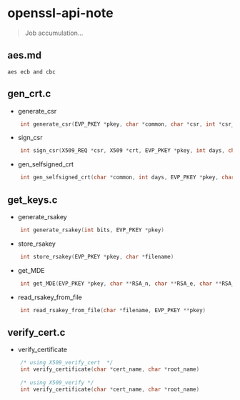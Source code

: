 # openssl-api-note
> Job accumulation...

## aes.md
    aes ecb and cbc

## gen_crt.c
+ generate_csr  
```cpp
    int generate_csr(EVP_PKEY *pkey, char *common, char *csr, int *csr_len)
```
+ sign_csr  
```cpp
    int sign_csr(X509_REQ *csr, X509 *crt, EVP_PKEY *pkey, int days, char *sign, int *sign_len)
```
+ gen_selfsigned_crt  
```cpp
    int gen_selfsigned_crt(char *common, int days, EVP_PKEY *pkey, char *selfsigned, int *selfsigned_len)
```
  
## get_keys.c  
+ generate_rsakey  
```cpp
    int generate_rsakey(int bits, EVP_PKEY *pkey)
```
+ store_rsakey  
```cpp
    int store_rsakey(EVP_PKEY *pkey, char *filename)
```
+ get_MDE  
```cpp
    int get_MDE(EVP_PKEY *pkey, char **RSA_n, char **RSA_e, char **RSA_d)
```
+ read_rsakey_from_file  
```cpp
    int read_rsakey_from_file(char *filename, EVP_PKEY **pkey)
```

## verify_cert.c  
+ verify_certificate
```cpp
    /* using X509_verify_cert  */
    int verify_certificate(char *cert_name, char *root_name)
    
    /* using X509_verify */
    int verify_certificate(char *cert_name, char *root_name)
```
